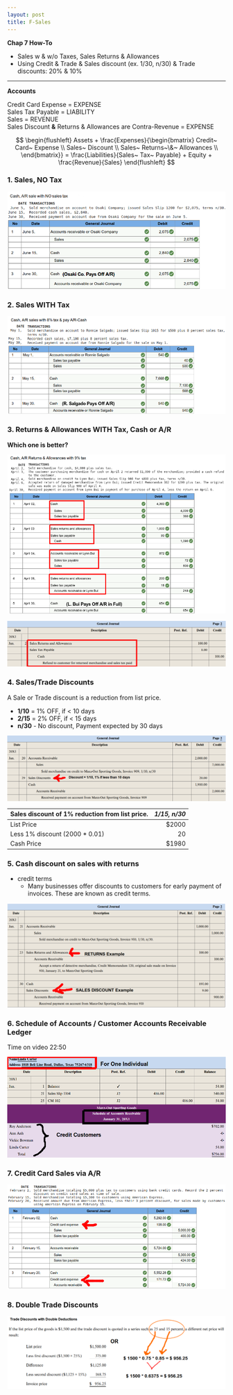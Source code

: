 ```yaml
---
layout: post
title: F-Sales
---
```


**Chap 7 How-To**
- Sales w & w/o Taxes, Sales Returns & Allowances 
- Using Credit & Trade & Sales discount (ex. 1/30, n/30) & Trade discounts: 20% & 10%

---

**Accounts**

Credit Card Expense = EXPENSE    
Sales Tax Payable = LIABILITY   
Sales = REVENUE   
Sales Discount **&** Returns & Allowances are Contra-Revenue = EXPENSE 

$$
\begin{flushleft}
Assets + \frac{Expenses}{\begin{bmatrix}
Credit~ Card~ Expense \\
Sales~ Discount \\
Sales~ Returns~\&~ Allowances \\
\end{bmatrix}} = \frac{Liabilities}{Sales~ Tax~ Payable} + Equity + \frac{Revenue}{Sales}
\end{flushleft}
$$  

<!--  
**Dr/Cr Sales Accounts**

![](/assets/mc-graw-accounting-course/chap7.sales.returns/chap7.1.png)
-->


### 1. Sales, NO Tax

![](/assets/mc-graw-accounting-course/chap7.sales.returns/1.sales.w.NO.tax.png)


### 2. Sales WITH Tax

![](/assets/mc-graw-accounting-course/chap7.sales.returns/2.sales.w.tax.png)


### 3. Returns & Allowances WITH Tax, Cash or A/R

**Which one is better?**

![](/assets/mc-graw-accounting-course/chap7.sales.returns/3.Cash.AR.sales.return.allowances.taxed.png)

![](/assets/mc-graw-accounting-course/chap7.sales.returns/recording.sales.returns.allowances.png)

### 4. Sales/Trade Discounts

A Sale or Trade discount is a reduction from list price.
   - **1/10** = 1% OFF, if < 10 days
   - **2/15** = 2% OFF, if < 15 days
   - **n/30** - No discount, Payment expected by 30 days

![](/assets/mc-graw-accounting-course/chap7.sales.returns/4.trade.discount.png)


|Sales discount of 1% reduction from list price.|*1/15, n/30*|
|:-|-:|
| List Price | $2000 |
| Less 1% discount (2000 * 0.01)| 20 |
| Cash Price | $1980 |

### 5. Cash discount on sales with returns

- credit terms
   - Many businesses offer discounts to customers for early payment of invoices. These are known as credit terms.

![](/assets/mc-graw-accounting-course/chap7.sales.returns/5.cash.discouont.on.sales.returns.png)

<!--
### Reporting Net Sales

Net sales = Total Sales - Sales Returns/Allowances account - Sales Discounts.

| Net Sales Calculations||
|:-|-:|
|Total Sales|100|
|Subtract Returns/Allowances|-5|
|Subtract Discounts|-2|
|Net Sales|93|
-->

### 6. Schedule of Accounts / Customer Accounts Receivable Ledger 

Time on video 22:50

![](/assets/mc-graw-accounting-course/chap7.sales.returns/6.schedule.of.accounts.receivable.7.5.png)


### 7. Credit Card Sales via A/R

![](/assets/mc-graw-accounting-course/chap7.sales.returns/7.credit.card.sales.via.AR.png)

<!--
### State Tax forms

![](/assets/mc-graw-accounting-course/chap7.sales.returns/8.sales.taxes.state.form.png)


### Schedule of Accounts for Customers Accounts Receivable

- Procedure for Keeping track of customer sales:

![](/assets/mc-graw-accounting-course/chap7.sales.returns/9.act.recvable.2.schedule.2.ar.balance.png)
-->

### 8. Double Trade Discounts

![](/assets/mc-graw-accounting-course/chap7.sales.returns/7.double.trade.discount.png)



<!--
### 7.4 Post from the journal to the ledger accounts and to the subsidiary ledger.

- Transactions are posted from the journal to the ledger accounts as discussed in Chapter 4. 
- The accounts of individual credit customers are kept in a subsidiary ledger called the **Accounts Receivable Ledger**. Daily postings are made to this ledger from the general journal. ‘The balance of each customer's account is computed after eash posting so that the amount owed is known at all times.

### 7.5 Prepare a schedule of accounts receivable.

- Each month a **schedule of accounts receivable** is prepared. It is used to prove the **subsidiary ledger** totals match the **Accounts Receivable** account in the general ledger.

### 7.6 Record the payment of sales taxes.

- Every business that collects sales taxes from its customers is responsible for accurately reporting and paying the amount of sales taxes collected to the appropriate government agency.


### Overview

![](/assets/mc-graw-accounting-course/chap7.sales.returns/chap7.review.png)
-->
